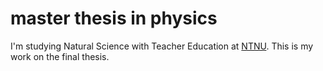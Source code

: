 # master thesis in physics
I'm studying Natural Science with Teacher Education at [NTNU](//www.ntnu.no). This is my work on the final thesis.
